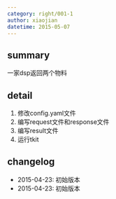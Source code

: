 ```yaml
---
category: right/001-1
author: xiaojian
datetime: 2015-05-07
---
```


## summary

一家dsp返回两个物料

## detail

1. 修改config.yaml文件
1. 编写request文件和response文件
1. 编写result文件
1. 运行tkit

## changelog

- 2015-04-23: 初始版本
- 2015-04-23: 初始版本